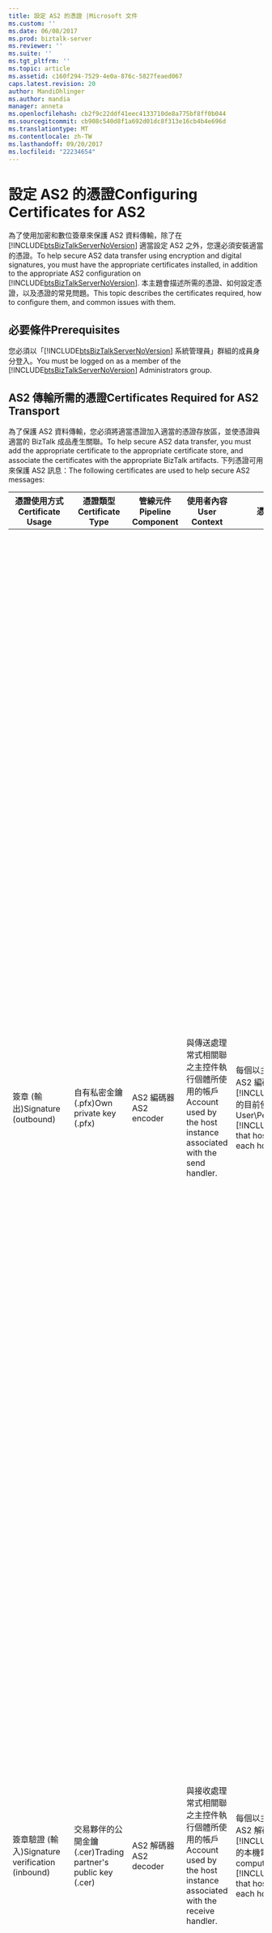 ```yaml
---
title: 設定 AS2 的憑證 |Microsoft 文件
ms.custom: ''
ms.date: 06/08/2017
ms.prod: biztalk-server
ms.reviewer: ''
ms.suite: ''
ms.tgt_pltfrm: ''
ms.topic: article
ms.assetid: c160f294-7529-4e0a-876c-5827feaed067
caps.latest.revision: 20
author: MandiOhlinger
ms.author: mandia
manager: anneta
ms.openlocfilehash: cb2f9c22ddf41eec4133710de8a775bf8ff0b044
ms.sourcegitcommit: cb908c540d8f1a692d01dc8f313e16cb4b4e696d
ms.translationtype: MT
ms.contentlocale: zh-TW
ms.lasthandoff: 09/20/2017
ms.locfileid: "22234654"
---
```

# <a name="configuring-certificates-for-as2"></a><span data-ttu-id="40cb9-102">設定 AS2 的憑證</span><span class="sxs-lookup"><span data-stu-id="40cb9-102">Configuring Certificates for AS2</span></span>
<span data-ttu-id="40cb9-103">為了使用加密和數位簽章來保護 AS2 資料傳輸，除了在 [!INCLUDE[btsBizTalkServerNoVersion](../includes/btsbiztalkservernoversion-md.md)] 適當設定 AS2 之外，您還必須安裝適當的憑證。</span><span class="sxs-lookup"><span data-stu-id="40cb9-103">To help secure AS2 data transfer using encryption and digital signatures, you must have the appropriate certificates installed, in addition to the appropriate AS2 configuration on [!INCLUDE[btsBizTalkServerNoVersion](../includes/btsbiztalkservernoversion-md.md)].</span></span> <span data-ttu-id="40cb9-104">本主題會描述所需的憑證、如何設定憑證，以及憑證的常見問題。</span><span class="sxs-lookup"><span data-stu-id="40cb9-104">This topic describes the certificates required, how to configure them, and common issues with them.</span></span>  
  
## <a name="prerequisites"></a><span data-ttu-id="40cb9-105">必要條件</span><span class="sxs-lookup"><span data-stu-id="40cb9-105">Prerequisites</span></span>  
 <span data-ttu-id="40cb9-106">您必須以「[!INCLUDE[btsBizTalkServerNoVersion](../includes/btsbiztalkservernoversion-md.md)] 系統管理員」群組的成員身分登入。</span><span class="sxs-lookup"><span data-stu-id="40cb9-106">You must be logged on as a member of the [!INCLUDE[btsBizTalkServerNoVersion](../includes/btsbiztalkservernoversion-md.md)] Administrators group.</span></span>  
  
## <a name="certificates-required-for-as2-transport"></a><span data-ttu-id="40cb9-107">AS2 傳輸所需的憑證</span><span class="sxs-lookup"><span data-stu-id="40cb9-107">Certificates Required for AS2 Transport</span></span>  
 <span data-ttu-id="40cb9-108">為了保護 AS2 資料傳輸，您必須將適當憑證加入適當的憑證存放區，並使憑證與適當的 BizTalk 成品產生關聯。</span><span class="sxs-lookup"><span data-stu-id="40cb9-108">To help secure AS2 data transfer, you must add the appropriate certificate to the appropriate certificate store, and associate the certificates with the appropriate BizTalk artifacts.</span></span> <span data-ttu-id="40cb9-109">下列憑證可用來保護 AS2 訊息：</span><span class="sxs-lookup"><span data-stu-id="40cb9-109">The following certificates are used to help secure AS2 messages:</span></span>  
  
|<span data-ttu-id="40cb9-110">憑證使用方式</span><span class="sxs-lookup"><span data-stu-id="40cb9-110">Certificate Usage</span></span>|<span data-ttu-id="40cb9-111">憑證類型</span><span class="sxs-lookup"><span data-stu-id="40cb9-111">Certificate Type</span></span>|<span data-ttu-id="40cb9-112">管線元件</span><span class="sxs-lookup"><span data-stu-id="40cb9-112">Pipeline Component</span></span>|<span data-ttu-id="40cb9-113">使用者內容</span><span class="sxs-lookup"><span data-stu-id="40cb9-113">User Context</span></span>|<span data-ttu-id="40cb9-114">憑證存放區</span><span class="sxs-lookup"><span data-stu-id="40cb9-114">Certificate Store</span></span>|<span data-ttu-id="40cb9-115">定義於</span><span class="sxs-lookup"><span data-stu-id="40cb9-115">Where Defined</span></span>|  
|-----------------------|----------------------|------------------------|------------------|-----------------------|-------------------|  
|<span data-ttu-id="40cb9-116">簽章 (輸出)</span><span class="sxs-lookup"><span data-stu-id="40cb9-116">Signature (outbound)</span></span>|<span data-ttu-id="40cb9-117">自有私密金鑰 (.pfx)</span><span class="sxs-lookup"><span data-stu-id="40cb9-117">Own private key (.pfx)</span></span>|<span data-ttu-id="40cb9-118">AS2 編碼器</span><span class="sxs-lookup"><span data-stu-id="40cb9-118">AS2 encoder</span></span>|<span data-ttu-id="40cb9-119">與傳送處理常式相關聯之主控件執行個體所使用的帳戶</span><span class="sxs-lookup"><span data-stu-id="40cb9-119">Account used by the host instance associated with the send handler.</span></span>|<span data-ttu-id="40cb9-120">每個以主控件執行個體服務帳戶身分裝載 AS2 編碼器管線的 [!INCLUDE[btsBizTalkServerNoVersion](../includes/btsbiztalkservernoversion-md.md)] 的目前使用者\個人存放區。</span><span class="sxs-lookup"><span data-stu-id="40cb9-120">Current User\Personal store of each [!INCLUDE[btsBizTalkServerNoVersion](../includes/btsbiztalkservernoversion-md.md)] that hosts an AS2 encoder pipeline as each host instance service account</span></span>|<span data-ttu-id="40cb9-121">-   **憑證**頁面**群組內容** 對話方塊。</span><span class="sxs-lookup"><span data-stu-id="40cb9-121">-   **Certificate** page of the **Group Properties** dialog box.</span></span> <span data-ttu-id="40cb9-122">這是傳送已簽署的文件時所使用的預設簽署憑證。</span><span class="sxs-lookup"><span data-stu-id="40cb9-122">This is the default signing certificate used when sending signed documents.</span></span><br /><span data-ttu-id="40cb9-123">-您可以覆寫預設的憑證設定，並針對不同的合作對象改用不同的憑證。</span><span class="sxs-lookup"><span data-stu-id="40cb9-123">-   You can override the default certificate setting and instead use different certificates for different parties.</span></span> <span data-ttu-id="40cb9-124">您可以藉由選取**覆寫群組簽章憑證**中**簽章憑證**單向協議索引標籤的頁面**協議屬性**對話方塊方塊中，並指定簽署憑證。</span><span class="sxs-lookup"><span data-stu-id="40cb9-124">You can do so by selecting **Override Group Signature Certificate** in the **Signature Certificate** page of the one-way agreement tab of the **Agreement Properties** dialog box, and specify a signing certificate.</span></span> <span data-ttu-id="40cb9-125">如果設定這個屬性，無論 AS2 訊息會解析為協議將會使用憑證簽署中提供**簽章憑證**頁面上，並不是由憑證提供做為 BizTalk 群組屬性的一部分。</span><span class="sxs-lookup"><span data-stu-id="40cb9-125">If this property is set, whichever AS2 message resolves to the agreement will be signed using the certificate provided in the **Signature Certificate** page and not by the certificate provided as part of the BizTalk Group properties.</span></span>|  
|<span data-ttu-id="40cb9-126">簽章驗證 (輸入)</span><span class="sxs-lookup"><span data-stu-id="40cb9-126">Signature verification (inbound)</span></span>|<span data-ttu-id="40cb9-127">交易夥伴的公開金鑰 (.cer)</span><span class="sxs-lookup"><span data-stu-id="40cb9-127">Trading partner's public key (.cer)</span></span>|<span data-ttu-id="40cb9-128">AS2 解碼器</span><span class="sxs-lookup"><span data-stu-id="40cb9-128">AS2 decoder</span></span>|<span data-ttu-id="40cb9-129">與接收處理常式相關聯之主控件執行個體所使用的帳戶</span><span class="sxs-lookup"><span data-stu-id="40cb9-129">Account used by the host instance associated with the receive handler.</span></span>|<span data-ttu-id="40cb9-130">每個以主控件執行個體服務帳戶身分裝載 AS2 解碼器管線的 [!INCLUDE[btsBizTalkServerNoVersion](../includes/btsbiztalkservernoversion-md.md)] 的本機電腦\其他人存放區。</span><span class="sxs-lookup"><span data-stu-id="40cb9-130">Local computer\Other People store of each [!INCLUDE[btsBizTalkServerNoVersion](../includes/btsbiztalkservernoversion-md.md)] that hosts an AS2 decoder pipeline as each host instance service account</span></span>|<span data-ttu-id="40cb9-131">**憑證**頁面**合作對象屬性**對話方塊**附註：** 用來驗證合作對象必須是唯一從用來驗證簽章憑證的簽章的憑證其他合作對象。</span><span class="sxs-lookup"><span data-stu-id="40cb9-131">**Certificate** page of the **Party Properties** dialog box **Note:**  The certificate used to verify a signature for a party must be unique from the certificates used to verify signatures for other parties.</span></span>|  
|<span data-ttu-id="40cb9-132">加密 (輸出)</span><span class="sxs-lookup"><span data-stu-id="40cb9-132">Encryption (outbound)</span></span>|<span data-ttu-id="40cb9-133">交易夥伴的公開金鑰 (.cer)</span><span class="sxs-lookup"><span data-stu-id="40cb9-133">Trading partner's public key (.cer)</span></span>|<span data-ttu-id="40cb9-134">AS2 編碼器</span><span class="sxs-lookup"><span data-stu-id="40cb9-134">AS2 encoder</span></span>|<span data-ttu-id="40cb9-135">與傳送處理常式相關聯之主控件執行個體所使用的帳戶</span><span class="sxs-lookup"><span data-stu-id="40cb9-135">Account used by the host instance associated with the send handler.</span></span>|<span data-ttu-id="40cb9-136">每個裝載 AS2 編碼器管線的 [!INCLUDE[btsBizTalkServerNoVersion](../includes/btsbiztalkservernoversion-md.md)] 的本機電腦\其他人存放區</span><span class="sxs-lookup"><span data-stu-id="40cb9-136">Local computer\Other People store of each [!INCLUDE[btsBizTalkServerNoVersion](../includes/btsbiztalkservernoversion-md.md)] that hosts an AS2 encoder pipeline</span></span>|<span data-ttu-id="40cb9-137">**憑證**頁面**傳送埠屬性**對話方塊</span><span class="sxs-lookup"><span data-stu-id="40cb9-137">**Certificate** page of the **Send Port Properties** dialog box</span></span>|  
|<span data-ttu-id="40cb9-138">解密 (輸入)</span><span class="sxs-lookup"><span data-stu-id="40cb9-138">Decryption (inbound)</span></span>|<span data-ttu-id="40cb9-139">自有私密金鑰 (.pfx)</span><span class="sxs-lookup"><span data-stu-id="40cb9-139">Own private key (.pfx)</span></span>|<span data-ttu-id="40cb9-140">AS2 解碼器</span><span class="sxs-lookup"><span data-stu-id="40cb9-140">AS2 decoder</span></span>|<span data-ttu-id="40cb9-141">與接收處理常式相關聯之主控件執行個體所使用的帳戶</span><span class="sxs-lookup"><span data-stu-id="40cb9-141">Account used by the host instance associated with the receive handler.</span></span>|<span data-ttu-id="40cb9-142">每個以主控件執行個體服務帳戶身分裝載 AS2 解碼器管線的 [!INCLUDE[btsBizTalkServerNoVersion](../includes/btsbiztalkservernoversion-md.md)] 的目前使用者\個人存放區。</span><span class="sxs-lookup"><span data-stu-id="40cb9-142">Current User\Personal store of each [!INCLUDE[btsBizTalkServerNoVersion](../includes/btsbiztalkservernoversion-md.md)] that hosts an AS2 decoder pipeline as each host instance service account</span></span>|<span data-ttu-id="40cb9-143">「AS2 解碼器」會根據訊息中的憑證資訊來判斷憑證。</span><span class="sxs-lookup"><span data-stu-id="40cb9-143">The AS2 Decoder will determine the certificate based upon certificate information in the message.</span></span><br /><br /> <span data-ttu-id="40cb9-144">對於 BizTalk MIME 解碼器，憑證必須位於**憑證**用來接收訊息的主控件的頁面。</span><span class="sxs-lookup"><span data-stu-id="40cb9-144">For the BizTalk MIME Decoder, the certificate must be in the **Certificate** page of the host used for receiving the message.</span></span> <span data-ttu-id="40cb9-145">這不一定適用於「AS2 解碼器」。</span><span class="sxs-lookup"><span data-stu-id="40cb9-145">This is not necessary for the AS2 Decoder.</span></span>|  
  
## <a name="certificate-signing-for-outgoing-messages"></a><span data-ttu-id="40cb9-146">外寄訊息的憑證簽署</span><span class="sxs-lookup"><span data-stu-id="40cb9-146">Certificate Signing for Outgoing Messages</span></span>  
 <span data-ttu-id="40cb9-147">外寄 AS2 訊息會以 BizTalk 群組屬性所定義的預設憑證簽署。</span><span class="sxs-lookup"><span data-stu-id="40cb9-147">Outgoing AS2 messages are signed using a default certificate defined as part of the BizTalk Group properties.</span></span> <span data-ttu-id="40cb9-148">但在某些情況下，接收訊息的合作對象可能希望訊息是以他們提供的私人憑證來簽署，或希望傳送給他們的外寄訊息是以不同的憑證來簽署。</span><span class="sxs-lookup"><span data-stu-id="40cb9-148">However, there could be scenarios where the party receiving the messages wants the messages to be signed with a private certificate that they provide or expect a different certificate to be used when signing outgoing messages for them.</span></span> <span data-ttu-id="40cb9-149">如果您選取 啟用此案例的簽署外寄訊息，使用其他憑證**覆寫群組簽章憑證**中**簽章憑證**頁面的單向協議索引標籤**協議屬性**對話方塊方塊中，並指定簽署憑證。</span><span class="sxs-lookup"><span data-stu-id="40cb9-149">This scenario of signing outgoing messages using other certificates is enabled if you select the **Override Group Signature Certificate** in the **Signature Certificate** page of the one-way agreement tab of the **Agreement Properties** dialog box, and specify a signing certificate.</span></span> <span data-ttu-id="40cb9-150">如果某個憑證指定在合作對象的 AS2 協議中，即會使用該憑證簽署外寄訊息。</span><span class="sxs-lookup"><span data-stu-id="40cb9-150">If a certificate is specified as part of the AS2 agreement for a party, that certificate is used for signing outgoing messages.</span></span> <span data-ttu-id="40cb9-151">如果未針對合作對象定義任何憑證，則會使用 BizTalk 群組屬性所指定的預設憑證。</span><span class="sxs-lookup"><span data-stu-id="40cb9-151">If no certificate is defined for the party, the default certificate specified as part of the BizTalk Group properties is used.</span></span>  
  
## <a name="adding-certificates-to-the-certificate-stores"></a><span data-ttu-id="40cb9-152">將憑證加入憑證存放區</span><span class="sxs-lookup"><span data-stu-id="40cb9-152">Adding Certificates to the Certificate Stores</span></span>  
 <span data-ttu-id="40cb9-153">如需詳細資訊，請參閱 < 顯示憑證管理主控台 > 一節[安裝 WCF 配接器的憑證](../core/installing-certificates-for-the-wcf-adapters.md)，並將[憑證精靈公用程式](../core/certificate-wizard-utility.md)主題。</span><span class="sxs-lookup"><span data-stu-id="40cb9-153">For more information, see the "Displaying the Certificates Management Console" section of [Installing Certificates for the WCF Adapters](../core/installing-certificates-for-the-wcf-adapters.md), as well as the [Certificate Wizard Utility](../core/certificate-wizard-utility.md) topic.</span></span>  
  
> [!IMPORTANT]
>  <span data-ttu-id="40cb9-154">只有在針對其登入認證與主控件執行個體相關聯的使用者載入使用者設定檔時，個人憑證存放區才能用於訊息處理。</span><span class="sxs-lookup"><span data-stu-id="40cb9-154">The Personal certificate store will be available for message processing only if the user profile is loaded for the user whose logon credentials are associated with the host instance.</span></span> <span data-ttu-id="40cb9-155">個人存放區是用於簽章和解密憑證 (使用者專屬的私密金鑰)。</span><span class="sxs-lookup"><span data-stu-id="40cb9-155">The Personal store is used for signing and decryption certificates (the user's own private key).</span></span> <span data-ttu-id="40cb9-156">預設會為內含式主控件執行個體載入使用者設定檔，但是不會為外掛式主控件執行個體載入使用者設定檔。</span><span class="sxs-lookup"><span data-stu-id="40cb9-156">The user profile is loaded by default for the in-process host instance; however, the user profile is not loaded by default for the isolated host instance.</span></span> <span data-ttu-id="40cb9-157">您可以讓應用程式針對外掛式主控件載入使用者設定檔。</span><span class="sxs-lookup"><span data-stu-id="40cb9-157">You can have an application load the user profile for the isolated host.</span></span> <span data-ttu-id="40cb9-158">或者，您也可以為內含式主控件執行個體和外掛式主控件執行個體使用相同的登入，以解決這個問題。</span><span class="sxs-lookup"><span data-stu-id="40cb9-158">Alternatively, you can work around this issue by using the same logon for the in-process host instance and the isolated host instance.</span></span>  
  
## <a name="generating-certificates"></a><span data-ttu-id="40cb9-159">產生憑證</span><span class="sxs-lookup"><span data-stu-id="40cb9-159">Generating Certificates</span></span>  
 <span data-ttu-id="40cb9-160">您可以向憑證授權單位 (CA) 取得憑證；但要求憑證的步驟可能會隨 CA 而不同。</span><span class="sxs-lookup"><span data-stu-id="40cb9-160">Certificates can be obtained from a Certificate Authority (CA); however the steps to request a certificate can vary between CAs.</span></span> <span data-ttu-id="40cb9-161">在提交憑證要求之前，請先檢閱憑證授權單位的網站所提供的資訊。</span><span class="sxs-lookup"><span data-stu-id="40cb9-161">Review the information provided on the Certificate Authority’s Web site before submitting any certificate requests.</span></span>  
  
> [!IMPORTANT]
>  <span data-ttu-id="40cb9-162">AS2 傳輸所使用的憑證必須有憑證預定使用方式的必要屬性。</span><span class="sxs-lookup"><span data-stu-id="40cb9-162">Certificates used for AS2 transport must have the attributes required for their intended use.</span></span> <span data-ttu-id="40cb9-163">簽署和簽章驗證，**金鑰使用方法**憑證的屬性必須是**數位簽章**。</span><span class="sxs-lookup"><span data-stu-id="40cb9-163">For signing and signature verification, the **Key Usage** attribute of the certificate must be **Digital Signature**.</span></span> <span data-ttu-id="40cb9-164">加密和解密，**金鑰使用方法**憑證的屬性必須是**資料編密**或**金鑰編密**。</span><span class="sxs-lookup"><span data-stu-id="40cb9-164">For encryption and decryption, the **Key Usage** attribute of the certificate must be **Data Encipherment** or **Key Encipherment**.</span></span> <span data-ttu-id="40cb9-165">您可以確認**金鑰使用方法**屬性，請按兩下憑證，然後按一下**詳細資料**索引標籤中**憑證**對話方塊中，並檢查**金鑰使用方法**欄位。</span><span class="sxs-lookup"><span data-stu-id="40cb9-165">You can verify the **Key Usage** attribute by double-clicking the certificate, clicking the **Details** tab in the **Certificate** dialog box, and checking the **Key Usage** field.</span></span>  
  
 <span data-ttu-id="40cb9-166">您也可以使用「憑證服務」，在 Windows Server 2003 或 Windows Server 2000 中產生憑證，但您的合作對象可能只會將這些憑證用於測試目的，因為這些憑證是自我簽署的憑證，而非公用 CA 所簽署的憑證。</span><span class="sxs-lookup"><span data-stu-id="40cb9-166">You can also generate certificates in Windows Server 2008 by using Certificate Services, however your partner may only accept these certificates for test purposes as they are self-signed instead of signed by a public CA.</span></span> <span data-ttu-id="40cb9-167">如需有關如何使用憑證服務來要求憑證的詳細資訊，請下載**Windows Server 2008 Active Directory 憑證服務逐步指南**從[Windows Server 2008 逐步指南](http://go.microsoft.com/fwlink/?LinkId=187916) ([http://go.microsoft.com/fwlink/?LinkId=187916](http://go.microsoft.com/fwlink/?LinkId=187916))。</span><span class="sxs-lookup"><span data-stu-id="40cb9-167">For more information on using Certificate Services to request certificates, download **Windows Server 2008 Active Directory Certificate Services Step-By-Step Guide** from [Windows Server 2008 Step-by-Step Guides](http://go.microsoft.com/fwlink/?LinkId=187916) ([http://go.microsoft.com/fwlink/?LinkId=187916](http://go.microsoft.com/fwlink/?LinkId=187916)).</span></span>  
  
### <a name="to-configure-a-certificate-for-signing-outgoing-as2-messages"></a><span data-ttu-id="40cb9-168">若要設定用以簽署外寄 AS2 訊息的憑證</span><span class="sxs-lookup"><span data-stu-id="40cb9-168">To configure a certificate for signing outgoing AS2 messages</span></span>  
  
1.  <span data-ttu-id="40cb9-169">在[!INCLUDE[btsBizTalkServerNoVersion](../includes/btsbiztalkservernoversion-md.md)]管理主控台中，以滑鼠右鍵按一下**BizTalk 群組**節點，然後再按一下**屬性**。</span><span class="sxs-lookup"><span data-stu-id="40cb9-169">In the [!INCLUDE[btsBizTalkServerNoVersion](../includes/btsbiztalkservernoversion-md.md)] Administration console, right-click the **BizTalk Group** node, and then click **Properties**.</span></span>  
  
2.  <span data-ttu-id="40cb9-170">在主控台樹狀目錄中的**群組內容**對話方塊中，按一下 **憑證**。</span><span class="sxs-lookup"><span data-stu-id="40cb9-170">In the console tree of the **Group Properties** dialog box, click **Certificate**.</span></span>  
  
3.  <span data-ttu-id="40cb9-171">在**憑證**] 窗格中，按一下 [**瀏覽**，尋找您想要用於簽署的憑證，然後按一下**確定**。</span><span class="sxs-lookup"><span data-stu-id="40cb9-171">In the **Certificate** pane, click **Browse**, find the certificate you want to use for signing, and then click **OK**.</span></span>  
  
    > [!NOTE]
    >  <span data-ttu-id="40cb9-172">您可以只輸入憑證指紋，而不需要輸入憑證的一般名稱。</span><span class="sxs-lookup"><span data-stu-id="40cb9-172">Instead of entering the common name of the certificate, you can enter just the thumbprint.</span></span> <span data-ttu-id="40cb9-173">您可以按兩下在 MMC 或檔案系統中，按一下 憑證存放區中的憑證來取得憑證指紋**詳細資料**索引標籤上，按一下**指紋**欄位，然後複製憑證指紋.</span><span class="sxs-lookup"><span data-stu-id="40cb9-173">You can get the thumbprint by double-clicking the certificate in the certificate store in MMC or in the file system, clicking the **Details** tab, clicking the **Thumbprint** field, and copying the thumbprint.</span></span>  
  
4.  <span data-ttu-id="40cb9-174">按一下 **[確定]**。</span><span class="sxs-lookup"><span data-stu-id="40cb9-174">Click **OK**.</span></span>  
  
### <a name="to-configure-a-certificate-for-signing-outgoing-as2-messages-for-a-specific-party"></a><span data-ttu-id="40cb9-175">若要為特定合作對象設定用以簽署外寄 AS2 訊息的憑證</span><span class="sxs-lookup"><span data-stu-id="40cb9-175">To configure a certificate for signing outgoing AS2 messages for a specific party</span></span>  
  
1.  <span data-ttu-id="40cb9-176">在[!INCLUDE[btsBizTalkServerNoVersion](../includes/btsbiztalkservernoversion-md.md)]管理主控台中，按一下 **合作對象**節點。</span><span class="sxs-lookup"><span data-stu-id="40cb9-176">In the [!INCLUDE[btsBizTalkServerNoVersion](../includes/btsbiztalkservernoversion-md.md)] Administration console, click the **Parties** node.</span></span> <span data-ttu-id="40cb9-177">從**合作對象與商務設定檔**] 窗格中，從**協議**區段中以滑鼠右鍵按一下 [建立與特定合作對象交換訊息的協議，然後按一下**屬性**。</span><span class="sxs-lookup"><span data-stu-id="40cb9-177">From the **Parties and Business Profiles** pane, from the **Agreements** section, right-click the agreement that is created for exchanging messages with a specific party, and click **Properties**.</span></span>  
  
2.  <span data-ttu-id="40cb9-178">在單向協議索引標籤上，按一下 **簽章憑證**。</span><span class="sxs-lookup"><span data-stu-id="40cb9-178">On a one-way agreement tab, click **Signature Certificates**.</span></span>  
  
3.  <span data-ttu-id="40cb9-179">選取**覆寫群組簽章憑證**使用此頁面中的憑證簽署外寄 AS2 訊息和 MDN 核取方塊。</span><span class="sxs-lookup"><span data-stu-id="40cb9-179">Select the **Override group signing certificate** check box to use the certificate provided in this page for signing outgoing AS2 messages and MDN.</span></span>  
  
4.  <span data-ttu-id="40cb9-180">按一下**瀏覽**顯示**選取憑證**對話方塊中，選取要套用此合作對象所傳輸訊息的簽章憑證的位置。</span><span class="sxs-lookup"><span data-stu-id="40cb9-180">Click **Browse** to display the **Select Certificate** dialog box, where you select the signature certificate to apply to messages transmitted by this party.</span></span>  
  
5.  <span data-ttu-id="40cb9-181">**一般名稱**文字方塊會顯示所選憑證的描述。</span><span class="sxs-lookup"><span data-stu-id="40cb9-181">The **Common Name** text box displays a description of the selected certificate.</span></span>  
  
6.  <span data-ttu-id="40cb9-182">**指紋**文字方塊會顯示憑證的指紋。</span><span class="sxs-lookup"><span data-stu-id="40cb9-182">The **Thumbprint** text box displays the thumbprint of certificate.</span></span> <span data-ttu-id="40cb9-183">憑證指紋的格式為 HHHH HHHH HHHH HHHH HHHH HHHH HHHH HHHH HHHH HHHH，其中 H 是十六進位數字 (0 到 9 的數字或是 A 到 F 的字母)。</span><span class="sxs-lookup"><span data-stu-id="40cb9-183">The certificate thumbprint has the format HHHH HHHH HHHH HHHH HHHH HHHH HHHH HHHH HHHH HHHH, where H is a hexadecimal digit (a number from 0 through 9 or a letter from A through F).</span></span>  
  
7.  <span data-ttu-id="40cb9-184">按一下**移除憑證**若要移除選取的憑證。</span><span class="sxs-lookup"><span data-stu-id="40cb9-184">Click **Remove Certificate** to remove the selected certificate.</span></span>  
  
8.  <span data-ttu-id="40cb9-185">按一下**確定**來驗證變更，然後關閉對話方塊。</span><span class="sxs-lookup"><span data-stu-id="40cb9-185">Click **OK** to validate the changes and then close the dialog box.</span></span>  
  
### <a name="to-configure-a-certificate-for-verifying-the-digital-signature-of-an-incoming-as2-messages"></a><span data-ttu-id="40cb9-186">若要設定憑證來確認內送 AS2 訊息的數位簽章</span><span class="sxs-lookup"><span data-stu-id="40cb9-186">To configure a certificate for verifying the digital signature of an incoming AS2 messages</span></span>  
  
1.  <span data-ttu-id="40cb9-187">在[!INCLUDE[btsBizTalkServerNoVersion](../includes/btsbiztalkservernoversion-md.md)]管理主控台中，開啟**BizTalk 群組**節點，然後再按一下**合作對象**節點。</span><span class="sxs-lookup"><span data-stu-id="40cb9-187">In the [!INCLUDE[btsBizTalkServerNoVersion](../includes/btsbiztalkservernoversion-md.md)] Administration console, open the **BizTalk Group** node, and then click the **Parties** node.</span></span>  
  
2.  <span data-ttu-id="40cb9-188">在**合作對象與商務設定檔**窗格中，以滑鼠右鍵按一下您將接收的合作對象簽章的訊息，然後按一下 **屬性**。</span><span class="sxs-lookup"><span data-stu-id="40cb9-188">In the **Parties and Business Profiles** pane, right-click the party that you will be receiving signed messages from, and then click **Properties**.</span></span>  
  
3.  <span data-ttu-id="40cb9-189">在主控台樹狀目錄中，按一下**憑證**。</span><span class="sxs-lookup"><span data-stu-id="40cb9-189">In the console tree, click **Certificate**.</span></span>  
  
4.  <span data-ttu-id="40cb9-190">在**憑證**] 窗格中，按一下 [**瀏覽**，找到您想要用來驗證數位簽章的憑證，然後按一下**確定**。</span><span class="sxs-lookup"><span data-stu-id="40cb9-190">In the **Certificate** pane, click **Browse**, find the certificate you want to use for verifying the digital signature, and then click **OK**.</span></span>  
  
    > [!NOTE]
    >  <span data-ttu-id="40cb9-191">您可以只輸入憑證指紋，而不需要輸入憑證的一般名稱。</span><span class="sxs-lookup"><span data-stu-id="40cb9-191">Instead of entering the common name of the certificate, you can enter just the thumbprint.</span></span> <span data-ttu-id="40cb9-192">您可以按兩下在 MMC 或檔案系統中，按一下 憑證存放區中的憑證來取得憑證指紋**詳細資料**索引標籤上，按一下**指紋**欄位，然後複製憑證指紋.</span><span class="sxs-lookup"><span data-stu-id="40cb9-192">You can get the thumbprint by double-clicking the certificate in the certificate store in MMC or in the file system, clicking the **Details** tab, clicking the **Thumbprint** field, and copying the thumbprint.</span></span>  
  
5.  <span data-ttu-id="40cb9-193">按一下 **[確定]**。</span><span class="sxs-lookup"><span data-stu-id="40cb9-193">Click **OK**.</span></span>  
  
### <a name="to-configure-a-certificate-for-encrypting-an-outgoing-as2-messages"></a><span data-ttu-id="40cb9-194">若要設定憑證來加密外寄 AS2 訊息</span><span class="sxs-lookup"><span data-stu-id="40cb9-194">To configure a certificate for encrypting an outgoing AS2 messages</span></span>  
  
1.  <span data-ttu-id="40cb9-195">在[!INCLUDE[btsBizTalkServerNoVersion](../includes/btsbiztalkservernoversion-md.md)]管理主控台中，開啟**BizTalk 群組**節點，開啟**應用程式** 節點，並開啟的節點**應用程式**包含傳送埠，您會在傳送加密的訊息。</span><span class="sxs-lookup"><span data-stu-id="40cb9-195">In the [!INCLUDE[btsBizTalkServerNoVersion](../includes/btsbiztalkservernoversion-md.md)] Administration console, open the **BizTalk Group** node, open the **Applications** node, and open the node of the **application** that contains the send port that you will be sending the encrypted message on.</span></span>  
  
2.  <span data-ttu-id="40cb9-196">開啟**傳送埠** 節點，以滑鼠右鍵按一下傳送埠，然後**屬性**。</span><span class="sxs-lookup"><span data-stu-id="40cb9-196">Open the **Send Ports** node, right-click the send port, and then click **Properties**.</span></span>  
  
3.  <span data-ttu-id="40cb9-197">在主控台樹狀目錄中，按一下**憑證**。</span><span class="sxs-lookup"><span data-stu-id="40cb9-197">In the console tree, click **Certificate**.</span></span>  
  
4.  <span data-ttu-id="40cb9-198">在**憑證** 窗格中，按一下 **瀏覽**，找不到您想要使用加密，然後按一下 憑證**確定**。</span><span class="sxs-lookup"><span data-stu-id="40cb9-198">In the **Certificate** pane, click **Browse**, find the certificate that you want to use for encryption, and then click **OK**.</span></span>  
  
    > [!NOTE]
    >  <span data-ttu-id="40cb9-199">您可以只輸入憑證指紋，而不需要輸入憑證的一般名稱。</span><span class="sxs-lookup"><span data-stu-id="40cb9-199">Instead of entering the common name of the certificate, you can enter just the thumbprint.</span></span> <span data-ttu-id="40cb9-200">您可以按兩下在 MMC 或檔案系統中，按一下 憑證存放區中的憑證來取得憑證指紋**詳細資料**索引標籤上，按一下**指紋**欄位，然後複製憑證指紋.</span><span class="sxs-lookup"><span data-stu-id="40cb9-200">You can get the thumbprint by double-clicking the certificate in the certificate store in MMC or in the file system, clicking the **Details** tab, clicking the **Thumbprint** field, and copying the thumbprint.</span></span>  
  
5.  <span data-ttu-id="40cb9-201">按一下 **[確定]**。</span><span class="sxs-lookup"><span data-stu-id="40cb9-201">Click **OK**.</span></span>  
  
## <a name="see-also"></a><span data-ttu-id="40cb9-202">另請參閱</span><span class="sxs-lookup"><span data-stu-id="40cb9-202">See Also</span></span>  
 <span data-ttu-id="40cb9-203">[AS2 安全性](../core/as2-security.md) </span><span class="sxs-lookup"><span data-stu-id="40cb9-203">[AS2 Security](../core/as2-security.md) </span></span>  
 <span data-ttu-id="40cb9-204">[設定簽署、 壓縮和加密 AS2 傳輸中](../core/configuring-signing-compression-and-encryption-in-as2-transport.md) </span><span class="sxs-lookup"><span data-stu-id="40cb9-204">[Configuring Signing, Compression, and Encryption in AS2 Transport](../core/configuring-signing-compression-and-encryption-in-as2-transport.md) </span></span>  
 <span data-ttu-id="40cb9-205">[AS2 方案架構](../core/as2-solution-architecture.md) </span><span class="sxs-lookup"><span data-stu-id="40cb9-205">[AS2 Solution Architecture](../core/as2-solution-architecture.md) </span></span>  
 [<span data-ttu-id="40cb9-206">WCF 配接器安裝憑證</span><span class="sxs-lookup"><span data-stu-id="40cb9-206">Installing Certificates for the WCF Adapters</span></span>](../core/installing-certificates-for-the-wcf-adapters.md)